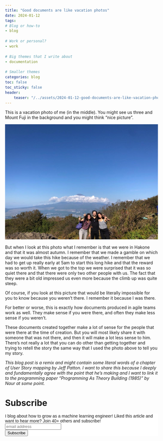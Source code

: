 ```yaml
---
title: "Good documents are like vacation photos"
date: 2024-01-12
tags:
# Blog or how-to
- blog

# Work or personal?
- work

# Big themes that I write about
- documentation

# Smaller themes
categories: blog
toc: false
toc_sticky: false
header:
    teaser: "/../assets/2024-01-12-good-documents-are-like-vacation-photos/thumbnail.png"
---
```

<!-- ctrl + alt + v -->

<!-- Checklist:
Title = insight
Interesting 1st sentence
Short and concise -->

<!-- 1. interesting hook -->
This is a vacation photo of me (in the middle). You might see us three and Mount Fuji in the background and you might think “nice picture”. 

![](/../assets/2024-01-12-good-documents-are-like-vacation-photos/2024-01-13-13-02-25.png)

But when I look at this photo what I remember is that we were in Hakone and that it was almost autumn. I remember that we made a gamble on which day we would take this hike because of the weather. I remember that we had to get up really early at 5am to start this long hike and that the reward was so worth it. When we got to the top we were surprised that it was so quiet there and that there were only two other people with us. The fact that they were a bit old impressed us even more because the climb up was quite steep.

Of course, if you look at this picture that would be literally impossible for you to know because you weren’t there. I remember it because I was there. 

For better or worse, this is exactly how documents produced in agile teams work as well. They make sense if you were there, and often they make less sense if you weren’t.

These documents created together make a lot of sense for the people that were there at the time of creation. But you will most likely share it with someone that was not there, and then it will make a lot less sense to him. There’s not really a lot that you can do other than getting together and trying to retell the story the same way that I used the photo above to tell you my story. 

*This blog post is a remix and might contain some literal words of a chapter of User Story mapping by Jeff Patton. I want to share this because I deeply and fundamentally agree with the point that he’s making and I want to link it to the programming paper “Programming As Theory Building (1985)” by Naur at some point.*

# Subscribe

<!-- Begin Mailchimp Signup Form -->
<link href="//cdn-images.mailchimp.com/embedcode/horizontal-slim-10_7.css" rel="stylesheet" type="text/css">
<style type="text/css">
#mc_embed_signup{background:#fff; clear:left; font:14px Helvetica,Arial,sans-serif; width:100%;}
/* Add your own Mailchimp form style overrides in your site stylesheet or in this style block.
    We recommend moving this block and the preceding CSS link to the HEAD of your HTML file. */
</style>
<div id="mc_embed_signup">
<form action="https://gmail.us3.list-manage.com/subscribe/post?u=92fe86c389878585bc87837e8&amp;id=50543deff9" method="post" id="mc-embedded-subscribe-form" name="mc-embedded-subscribe-form" class="validate" target="_blank" novalidate>
    <div id="mc_embed_signup_scroll">
<label for="mce-EMAIL">I blog about how to grow as a machine learning engineer! Liked this article and want to hear more? Join 40+ others and subscribe!</label>
<input type="email" value="" name="EMAIL" class="email" id="mce-EMAIL" placeholder="email address" required>
    <!-- real people should not fill this in and expect good things - do not remove this or risk form bot signups-->
    <div style="position: absolute; left: -5000px;" aria-hidden="true"><input type="text" name="b_92fe86c389878585bc87837e8_50543deff9" tabindex="-1" value=""></div>
    <div class="clear"><input type="submit" value="Subscribe" name="subscribe" id="mc-embedded-subscribe" class="button"></div>
    </div>
</form>
</div>
<!--End mc_embed_signup-->
    

